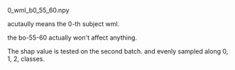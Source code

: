 0_wml_b0_55_60.npy

acutaully means the 0-th subject wml.

the bo-55-60 actually won't affect anything. 

The shap value is tested on the second batch. and evenly sampled along 0, 1, 2, classes. 
